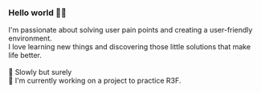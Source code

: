 ### Hello world 👋🏼
I'm passionate about solving user pain points and creating a user-friendly environment.<br>
I love learning new things and discovering those little solutions that make life better.<br><br>
🌱 Slowly but surely <br>
🚀 I'm currently working on a project to practice R3F. <br>

